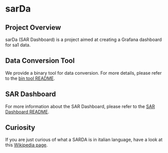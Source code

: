 # sarDa

## Project Overview
sarDa (SAR Dashboard) is a project aimed at creating a Grafana dashboard for sa1 data.

## Data Conversion Tool
We provide a binary tool for data conversion. For more details, please refer to the [bin tool README](bin/README.md).

## SAR Dashboard
For more information about the SAR Dashboard, please refer to the [SAR Dashboard README](dashboard/README.md).

## Curiosity
If you are just curious of what a SARDA is in italian language, have a look at this [Wikipedia page](https://it.wikipedia.org/wiki/Sarda_\(zoologia\)).
